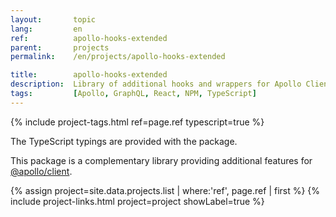 ```yaml
---
layout:       topic
lang:         en
ref:          apollo-hooks-extended
parent:       projects
permalink:    /en/projects/apollo-hooks-extended

title:        apollo-hooks-extended
description:  Library of additional hooks and wrappers for Apollo Client
tags:         [Apollo, GraphQL, React, NPM, TypeScript]
---
```


{% include project-tags.html ref=page.ref typescript=true %}

The TypeScript typings are provided with the package.

This package is a complementary library providing additional features for
[@apollo/client](https://www.apollographql.com/docs/react/).


{% assign project=site.data.projects.list | where:'ref', page.ref | first %}
{% include project-links.html project=project showLabel=true %}
